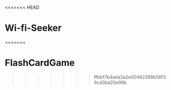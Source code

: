 <<<<<<< HEAD
# Wi-fi-Seeker
=======
# FlashCardGame
>>>>>>> ffbbf7b4ada3a2e00462399b56f39cd3bd25e99b

